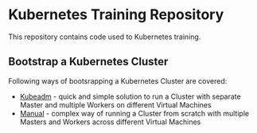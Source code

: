 # Kubernetes Training Repository
This repository contains code used to Kubernetes training.

## Bootstrap a Kubernetes Cluster
Following ways of bootsrapping a Kubernetes Cluster are covered:
- [Kubeadm](kubeadm-way) - quick and simple solution to run a Cluster with separate Master and multiple Workers on different Virtual Machines
- [Manual](manual-way) - complex way of running a Cluster from scratch with multiple Masters and Workers across different Virtual Machines